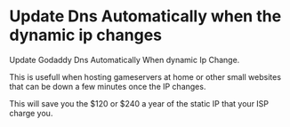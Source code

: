 # Update Dns Automatically when the dynamic ip changes

Update Godaddy Dns Automatically When dynamic Ip Change.

This is usefull when hosting gameservers at home or other small websites that can be down a few minutes once the IP changes.

This will save you the $120 or $240 a year of the static IP that your ISP charge you.
